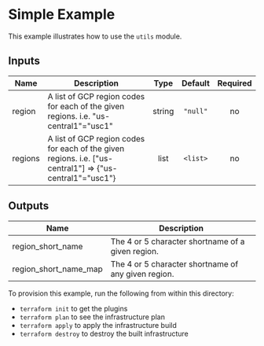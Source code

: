 # Simple Example

This example illustrates how to use the `utils` module.

<!-- BEGINNING OF PRE-COMMIT-TERRAFORM DOCS HOOK -->
## Inputs

| Name | Description | Type | Default | Required |
|------|-------------|:----:|:-----:|:-----:|
| region | A list of GCP region codes for each of the given regions. i.e. "us-central1"="usc1" | string | `"null"` | no |
| regions | A list of GCP region codes for each of the given regions. i.e. ["us-central1"] => {"us-central1"="usc1"} | list | `<list>` | no |

## Outputs

| Name | Description |
|------|-------------|
| region\_short\_name | The 4 or 5 character shortname of a given region. |
| region\_short\_name\_map | The 4 or 5 character shortname of any given region. |

<!-- END OF PRE-COMMIT-TERRAFORM DOCS HOOK -->

To provision this example, run the following from within this directory:
- `terraform init` to get the plugins
- `terraform plan` to see the infrastructure plan
- `terraform apply` to apply the infrastructure build
- `terraform destroy` to destroy the built infrastructure

